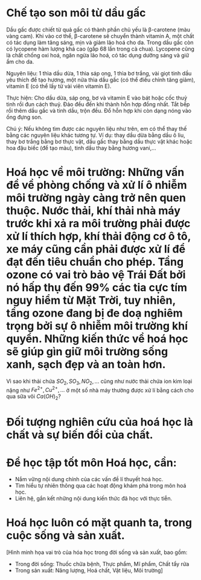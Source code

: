 # Chế tạo son môi từ dầu gấc

Dầu gấc được chiết từ quả gấc có thành phần chủ yếu là β-carotene (màu vàng cam). Khi vào cơ thể, β-carotene sẽ chuyển thành vitamin A, một chất có tác dụng làm tăng sáng, mịn và giảm lão hoá cho da. Trong dầu gấc còn có lycopene hàm lượng khá cao (gấp 68 lần trong cà chua). Lycopene cũng là chất chống oxi hoá, ngăn ngừa lão hoá, có tác dụng dưỡng sáng và giữ ẩm cho da.

Nguyên liệu: 1 thìa dầu dừa, 1 thìa sáp ong, 1 thìa bơ trắng, vài giọt tinh dầu yêu thích để tạo hương, một nửa thìa dầu gấc (có thể điều chỉnh tăng giảm), vitamin E (có thể lấy từ vài viên vitamin E).

Thực hiện: Cho dầu dừa, sáp ong, bơ và vitamin E vào bát hoặc cốc thuỷ tinh rồi đun cách thuỷ. Đảo đều đến khi thành hỗn hợp đồng nhất. Tắt bếp rồi thêm dầu gấc và tinh dầu, trộn đều. Đổ hỗn hợp khi còn dạng nóng vào ống đựng son.

Chú ý: Nếu không tìm được các nguyên liệu như trên, em có thể thay thế bằng các nguyên liệu khác tương tự. Ví dụ: thay dầu dừa bằng dầu ô liu, thay bơ trắng bằng bơ thực vật, dầu gấc thay bằng dầu thực vật khác hoặc hoa đậu biếc (để tạo màu), tinh dầu thay bằng hương vani,...

# Hoá học về môi trường: Những vấn đề về phòng chống và xử lí ô nhiễm môi trường ngày càng trở nên quen thuộc. Nước thải, khí thải nhà máy trước khi xả ra môi trường phải được xử lí thích hợp, khí thải động cơ ô tô, xe máy cũng cần phải được xử lí để đạt đến tiêu chuẩn cho phép. Tầng ozone có vai trò bảo vệ Trái Đất bởi nó hấp thụ đến 99% các tia cực tím nguy hiểm từ Mặt Trời, tuy nhiên, tầng ozone đang bị đe doạ nghiêm trọng bởi sự ô nhiễm môi trường khí quyển. Những kiến thức về hoá học sẽ giúp gìn giữ môi trường sống xanh, sạch đẹp và an toàn hơn.

Vì sao khi thải chứa $SO_2, SO_3, NO_2,...$ cũng như nước thải chứa ion kim loại nặng như $Fe^{2+}, Cu^{2+},...$ ở một số nhà máy thường được xử lí bằng cách cho qua sữa vôi $Ca(OH)_2$?

# Đối tượng nghiên cứu của hoá học là chất và sự biến đổi của chất.

# Để học tập tốt môn Hoá học, cần:
- Nắm vững nội dung chính của các vấn đề lí thuyết hoá học.
- Tìm hiểu tự nhiên thông qua các hoạt động khám phá trong môn hoá học.
- Liên hệ, gắn kết những nội dung kiến thức đã học với thực tiễn.

# Hoá học luôn có mặt quanh ta, trong cuộc sống và sản xuất.

[Hình minh họa vai trò của hóa học trong đời sống và sản xuất, bao gồm:
- Trong đời sống: Thuốc chữa bệnh, Thực phẩm, Mĩ phẩm, Chất tẩy rửa
- Trong sản xuất: Năng lượng, Hoá chất, Vật liệu, Môi trường]